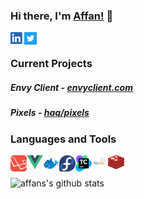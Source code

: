 ### Hi there, I'm [Affan!](https://affanhaq.me/) 👋

[<img align="left" alt="linkedin" width="22px" src="assets/linkedin.png">](https://www.linkedin.com/in/affan-haq/)
[<img align="left" alt="twitter" width="20px" src="assets/twitter.svg">](https://twitter.com/haaaqs/)

<br>

### Current Projects

##### Envy Client - [envyclient.com](https://envyclient.com)
##### Pixels - [haq/pixels](https://github.com/haq/pixels)

### Languages and Tools

[<img align="left" alt="laravel" width="26px" src="assets/laravel.svg">](http://laravel.com/)
[<img align="left" alt="vue.js" width="26px" src="assets/vue.svg">](https://vuejs.org/)
[<img align="left" alt="docker" width="26px" src="assets/docker.svg">](https://www.docker.com/)
[<img align="left" alt="fedora" width="26px" src="assets/fedora.svg">](https://getfedora.org/en/server/)
[<img align="left" alt="teamcity" width="26px" src="assets/teamcity.svg">](https://www.jetbrains.com/teamcity/)
[<img align="left" alt="mysql" width="26px" src="assets/mysql.svg">](https://mariadb.org/)
[<img align="left" alt="redis" width="26px" src="assets/redis.svg">](https://redis.io/)

<br>
<br>

<img align="center" alt="affans's github stats" src="https://github-readme-stats.vercel.app/api?username=haq&count_private=true&show_icons=true&include_all_commits=true">

<!--
**haq/haq** is a ✨ _special_ ✨ repository because its `README.md` (this file) appears on your GitHub profile.

Here are some ideas to get you started:

- 🔭 I’m currently working on ...
- 🌱 I’m currently learning ...
- 👯 I’m looking to collaborate on ...
- 🤔 I’m looking for help with ...
- 💬 Ask me about ...
- 😄 Pronouns: ...
- ⚡ Fun fact: ...
-->
